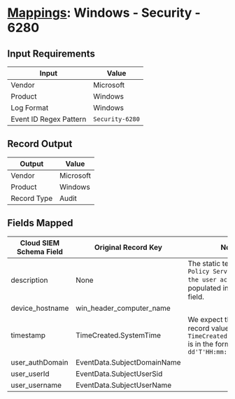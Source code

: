 # [Mappings](README.md): Windows - Security - 6280

## Input Requirements

|Input|Value|
|-----|-----|
|Vendor|Microsoft|
|Product|Windows|
|Log Format|Windows|
|Event ID Regex Pattern|`Security-6280`|

## Record Output

|Output|Value|
|------|-----|
|Vendor|Microsoft|
|Product|Windows|
|Record Type|Audit|

## Fields Mapped

|Cloud SIEM Schema Field|Original Record Key|Notes|
|-----------------------|-------------------|-----|
|description|None|The static text `Network Policy Server unlocked the user account` is populated in this schema field.|
|device_hostname|win_header_computer_name||
|timestamp|TimeCreated.SystemTime|We expect the orginal record value of `TimeCreated.SystemTime` is in the format `yyyy-MM-dd'T'HH:mm:ss.SSSSSSSSSZ`|
|user_authDomain|EventData.SubjectDomainName||
|user_userId|EventData.SubjectUserSid||
|user_username|EventData.SubjectUserName||

